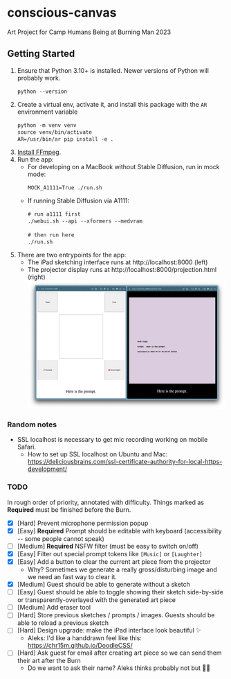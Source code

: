 # conscious-canvas

Art Project for Camp Humans Being at Burning Man 2023

## Getting Started

1. Ensure that Python 3.10+ is installed. Newer versions of Python will probably work.
   ```
   python --version
   ```
1. Create a virtual env, activate it, and install this package with the `AR` environment variable
   ```
   python -m venv venv
   source venv/bin/activate
   AR=/usr/bin/ar pip install -e .
   ```
1. [Install FFmpeg](https://github.com/kkroening/ffmpeg-python#installing-ffmpeg).
1. Run the app:
   - For developing on a MacBook without Stable Diffusion, run in mock mode:
     ```
     MOCK_A1111=True ./run.sh
     ```
   - If running Stable Diffusion via A1111:
     ```
     # run a1111 first
     ./webui.sh --api --xformers --medvram

     # then run here
     ./run.sh
     ```
1. There are two entrypoints for the app:
   - The iPad sketching interface runs at http://localhost:8000 (left)
   - The projector display runs at http://localhost:8000/projection.html (right)
     ![Alt text](docs/dev_screenshot.png)

### Random notes

- SSL localhost is necessary to get mic recording working on mobile Safari.
  - How to set up SSL localhost on Ubuntu and Mac: https://deliciousbrains.com/ssl-certificate-authority-for-local-https-development/

### TODO

In rough order of priority, annotated with difficulty. Things marked as **Required** must be finished before the Burn.

- [x] [Hard] Prevent microphone permission popup
- [x] [Easy] **Required** Prompt should be editable with keyboard (accessibility -- some people cannot speak)
- [ ] [Medium] **Required** NSFW filter (must be easy to switch on/off)
- [x] [Easy] Filter out special prompt tokens like `[Music]` or `[Laughter]`
- [x] [Easy] Add a button to clear the current art piece from the projector
  - Why? Sometimes we generate a really gross/disturbing image and we need an fast way to clear it.
- [x] [Medium] Guest should be able to generate without a sketch
- [ ] [Easy] Guest should be able to toggle showing their sketch side-by-side or transparently-overlayed with the generated art piece
- [ ] [Medium] Add eraser tool
- [ ] [Hard] Store previous sketches / prompts / images. Guests should be able to reload a previous sketch
- [ ] [Hard] Design upgrade: make the iPad interface look beautiful ✨
  - Aleks: I'd like a handdrawn feel like this: https://chr15m.github.io/DoodleCSS/
- [ ] [Hard] Ask guest for email after creating art piece so we can send them their art after the Burn
  - Do we want to ask their name? Aleks thinks probably not but 🤷‍♂️
